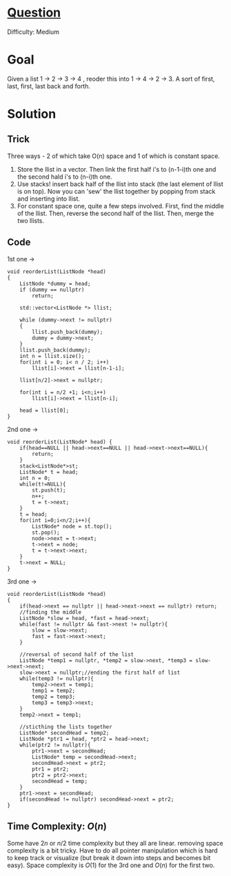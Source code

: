 # [Question](https://leetcode.com/problems/reorder-list/)
Difficulty: Medium
# Goal
Given a list 1 -> 2 -> 3 -> 4 , reoder this into 1 -> 4 -> 2 -> 3. A sort of first, last, first, last back and forth.
# Solution
## Trick
Three ways - 2 of which take O(n) space and 1 of which is constant space.
1. Store the llist in a vector. Then link the first half i's to (n-1-i)th one and the second hald i's to (n-i)th one.
2. Use stacks! insert back half of the llist into stack (the last element of llist is on top). Now you can 'sew' the llist together by popping from stack and inserting into llist.
3. For constant space one, quite a few steps involved. First, find the middle of the llist. Then, reverse the second half of the llist. Then, merge the two llists.
## Code
1st one ->
```
void reorderList(ListNode *head)
{
    ListNode *dummy = head;
    if (dummy == nullptr)
        return;

    std::vector<ListNode *> llist;

    while (dummy->next != nullptr)
    {
        llist.push_back(dummy);
        dummy = dummy->next;
    }
    llist.push_back(dummy);
    int n = llist.size();
    for(int i = 0; i< n / 2; i++)
        llist[i]->next = llist[n-1-i];

    llist[n/2]->next = nullptr;

    for(int i = n/2 +1; i<n;i++)
        llist[i]->next = llist[n-i];

    head = llist[0];
}
```
2nd one ->
```
void reorderList(ListNode* head) {
    if(head==NULL || head->next==NULL || head->next->next==NULL){
        return;
    }
    stack<ListNode*>st;
    ListNode* t = head;
    int n = 0;
    while(t!=NULL){
        st.push(t);
        n++;
        t = t->next;
    }
    t = head;
    for(int i=0;i<n/2;i++){
        ListNode* node = st.top();
        st.pop();
        node->next = t->next;
        t->next = node;
        t = t->next->next;
    }
    t->next = NULL;
}
```
3rd one ->
```
void reorderList(ListNode *head)
{
    if(head->next == nullptr || head->next->next == nullptr) return;
    //finding the middle
    ListNode *slow = head, *fast = head->next;
    while(fast != nullptr && fast->next != nullptr){
        slow = slow->next;
        fast = fast->next->next;
    }

    //reversal of second half of the list
    ListNode *temp1 = nullptr, *temp2 = slow->next, *temp3 = slow->next->next;
    slow->next = nullptr;//ending the first half of list
    while(temp3 != nullptr){
        temp2->next = temp1;
        temp1 = temp2;
        temp2 = temp3;
        temp3 = temp3->next;
    }
    temp2->next = temp1;

    //sticthing the lists together
    ListNode* secondHead = temp2;
    ListNode *ptr1 = head, *ptr2 = head->next;
    while(ptr2 != nullptr){
        ptr1->next = secondHead;
        ListNode* temp = secondHead->next;
        secondHead->next = ptr2;
        ptr1 = ptr2;
        ptr2 = ptr2->next;
        secondHead = temp;
    }
    ptr1->next = secondHead;
    if(secondHead != nullptr) secondHead->next = ptr2;
}
```
## Time Complexity: $O(n)$
Some have $2n$ or $n/2$ time complexity but they all are linear. removing space complexity is a bit tricky. Have to do all pointer manipulation which is hard to keep track or visualize (but break it down into steps and becomes bit easy). Space complexity is $O(1)$ for the 3rd one and $O(n)$ for the first two.